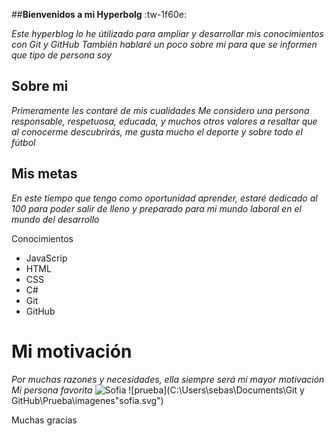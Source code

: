##**Bienvenidos a mi Hyperbolg** :tw-1f60e:

*Este hyperblog lo he útilizado para ampliar y desarrollar mis conocimientos con Git y GitHub
También hablaré un poco sobre mi para que se informen que tipo de persona soy*

## Sobre mi

*Primeramente les contaré de mis cualidades
Me considero una persona responsable, respetuosa, educada, y muchos otros valores a resaltar que al conocerme descubrirás, me gusta mucho el deporte y sobre todo el fútbol*

## Mis metas

*En este tiempo que tengo como oportunidad aprender, estaré dedicado al 100 para poder salir de lleno y preparado para mi mundo laboral en el mundo del desarrollo*

Conocimientos

* JavaScrip
* HTML
* CSS
* C#
* Git
* GitHub

# Mi motivación

*Por muchas razones y necesidades, ella siempre será mi mayor motivación
Mi persona favorita*
![Sofia](https://github.com/sebaspani93/Hyperblogp/blob/cabecera/imagenes/"Sofia")
![prueba](C:\Users\sebas\Documents\Git y GitHub\Prueba\imagenes\"sofia.svg")

Muchas gracias
